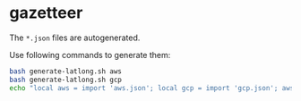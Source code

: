 # gazetteer

The `*.json` files are autogenerated.

Use following commands to generate them:
```bash
bash generate-latlong.sh aws
bash generate-latlong.sh gcp
echo "local aws = import 'aws.json'; local gcp = import 'gcp.json'; aws + gcp" | jsonnet - > cloud-regions.json
```
